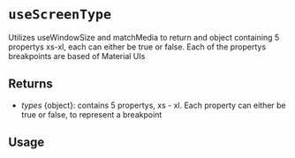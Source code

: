 # `useScreenType`
Utilizes useWindowSize and matchMedia to return and object containing 5 propertys xs-xl, each can either be true or false. Each of the propertys breakpoints are based of Material UIs

## Returns
* _types_ {object}: contains 5 propertys, xs - xl. Each property can either be true or false, to represent a breakpoint

## Usage
```jsx

```